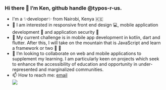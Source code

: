 ### Hi there 👋 I’m Ken, github handle @typos-r-us. 

<!--
**typos-r-us/typos-r-us** is a ✨ _special_ ✨ repository because its `README.md` (this file) appears on your GitHub profile.

Here are some ideas to get you started:

- 🔭 I’m currently working on ...
- 🌱 I’m currently learning ...
- 👯 I’m looking to collaborate on ...
- 🤔 I’m looking for help with ...
- 💬 Ask me about ...
- 📫 How to reach me: ...
- 😄 Pronouns: ...
- ⚡ Fun fact: ...
-->
- I'm a ✨developer✨ from Nairobi, Kenya 🇰🇪
- 👀 I am interested in responsive front end design 💻, mobile application development 📱 and application security 🔐
- 🌱 My current challenge is in mobile app development in kotlin, dart and flutter. After this, I will take on the mountain that is JavaScript and learn a framework or two 🦾 🦾
- 💞️ I’m looking to collaborate on web and mobile applications to supplement my learning. I am particularly keen on projects which seek to enhance the accessibility of education and opportunity in under-represented and marginalized communities.
- 📫 How to reach me: [email](mailto:typosforsale@gmail.com)  <br />
![](https://komarev.com/ghpvc/?username=typos-r-us&color=grey&label=Visitors)
<!---
typos-r-us/typos-r-us is a ✨ special ✨ repository because its `README.md` (this file) appears on your GitHub profile.
You can click the Preview link to take a look at your changes.
--->
